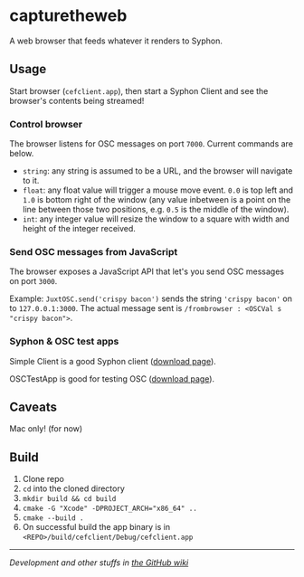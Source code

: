 # capturetheweb

A web browser that feeds whatever it renders to Syphon.


## Usage

Start browser (`cefclient.app`), then start a Syphon Client and see the browser's contents being streamed!


### Control browser

The browser listens for OSC messages on port `7000`. Current commands are below.

  - `string`: any string is assumed to be a URL, and the browser will navigate to it.
  - `float`: any float value will trigger a mouse move event. `0.0` is top left and `1.0` is bottom right of the window (any value inbetween is a point on the line between those two positions, e.g. `0.5` is the middle of the window).
  - `int`: any integer value will resize the window to a square with width and height of the integer received.


### Send OSC messages from JavaScript

The browser exposes a JavaScript API that let's you send OSC messages on port `3000`.

Example: `JuxtOSC.send('crispy bacon')` sends the string `'crispy bacon'` on to `127.0.0.1:3000`. The actual message sent is `/frombrowser : <OSCVal s "crispy bacon">`.



### Syphon & OSC test apps

Simple Client is a good Syphon client ([download page](https://github.com/Syphon/Simple/releases)).

OSCTestApp is good for testing OSC ([download page](https://github.com/mrRay/vvopensource#im-not-a-programmer-i-just-want-to-download-a-midiosc-test-application)).


## Caveats

Mac only! (for now)


## Build

  1. Clone repo
  2. `cd` into the cloned directory
  3. `mkdir build && cd build`
  5. `cmake -G "Xcode" -DPROJECT_ARCH="x86_64" ..`
  6. `cmake --build .`
  7. On successful build the app binary is in `<REPO>/build/cefclient/Debug/cefclient.app`


------

*Development and other stuffs in [the GitHub wiki](https://github.com/juxtinteractive/capturetheweb/wiki)*
